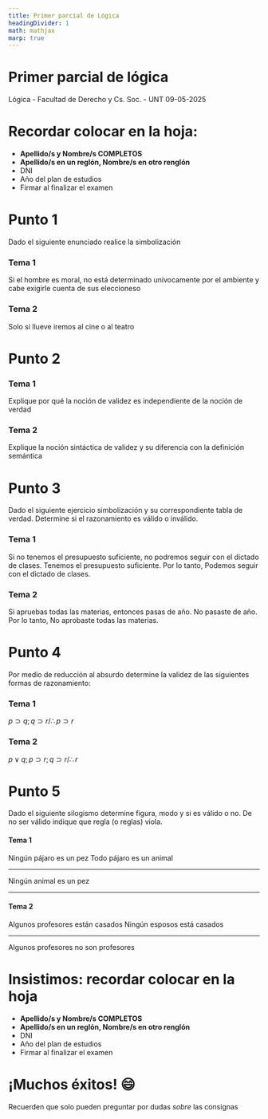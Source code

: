 ```yaml
---
title: Primer parcial de Lógica
headingDivider: 1
math: mathjax
marp: true
---
```


<!--

-->
# <!--fit--> Primer parcial de lógica
Lógica - Facultad de Derecho y Cs. Soc. - UNT
09-05-2025

# Recordar colocar en la hoja:

- **Apellido/s y Nombre/s COMPLETOS**
- **Apellido/s en un reglón, Nombre/s en otro renglón**
- DNI
- Año del plan de estudios
- Firmar al finalizar el examen

# Punto 1
Dado el siguiente enunciado realice la simbolización

### Tema 1

Si el hombre es moral, no está determinado unívocamente por el ambiente y cabe exigirle cuenta de sus eleccioneso
<!-- "No es cierto que si vamos al cine y a cenar, nos quedará dinero" -->

### Tema 2

<!-- "Si te presentas el día del parcial, o lo apruebas o lo desapruebas el parcial" -->
Solo si llueve iremos al cine o al teatro

<!--
Para bella vista:

Si el hombre es moral, no está determinado unívocamente por el ambiente y cabe exigirle cuenta de sus eleccioneso
Solo si llueve iremos al cine o al teatro
-->

# Punto 2

### Tema 1

Explique por qué la noción de validez es independiente de la noción de verdad
<!-- ¿Es posible que haya razonamientos válidos de premisas falsas y conclusión falsa? -->

### Tema 2

<!-- Explique qué es una proposición. -->
Explique la noción sintáctica de validez y su diferencia con la definición semántica

<!--
# Punto 2
Teniendo en cuenta la definición de validez y la noción de verdad:

### Tema 1

Explique por qué la noción de validez es independiente de la noción de verdad

### Tema 2

Explique la noción sintáctica de validez y su diferencia con la definición semántica
-->

<!--
Para bella vista:

Explique qué es un razonamiento y justifique porqué los razonamientos no son ni verdaderos o falsos
Diferencie la noción de validez semántica con la validez sintáctica
-->
# Punto 3
<!-- Dado el siguiente ejercicio, realice su tabla de verdad. -->
<!-- Si es una proposición, determine si es tautológica, contradictoria o contingente. -->
<!-- Si es un razonamiento, determine si es válido o inválido. -->
<!---->
<!-- ### Tema 1 -->
<!-- $(p \supset q) \equiv (\sim q \supset \sim p)$ -->
<!---->
<!-- ### Tema 2 -->
<!-- $(p \supset q) / \therefore p \supset (q \lor r)$ -->
Dado el siguiente ejercicio simbolización y su correspondiente tabla de verdad.
Determine si el razonamiento es válido o inválido.

### Tema 1
Si no tenemos el presupuesto suficiente, no podremos seguir con el dictado de clases. Tenemos el presupuesto suficiente. Por lo tanto, Podemos seguir con el dictado de clases.

### Tema 2
Si apruebas todas las materias, entonces pasas de año. No pasaste de año. Por lo tanto, No aprobaste todas las materias.
<!--
Para Bella Vista:
-->
# Punto 4
Por medio de reducción al absurdo determine la validez de las siguientes formas de razonamiento:

### Tema 1
<!-- $p \supset (q \supset r) / \therefore q \supset (p \supset r)$ -->
$p \supset q; q \supset r / \therefore p \supset r$

### Tema 2
<!-- $(p \bullet q) \supset r / \therefore p \supset (q \supset r)$ -->
$p \lor q; p \supset r; q \supset r / \therefore r$

<!--
$p \supset q; q \supset r / \therefore p \supset r$
$p \lor q; p \supset r; q \supset r / \therefore r$
-->


# Punto 5
<!--
Dado el siguiente juicio categórico y su correspondiente valor de verdad, determine qué tipo de juicio es y su contradictoria, su contraria y su subalterna (en ese mismo orden) con sus respectivos valores de verdad:

### Tema 1
"Ningún soldado es temeroso" $(V)$

### Tema 2
"Todos los cardenales son pájaros" $(F)$
-->
Dado el siguiente silogismo determine figura, modo y si es válido o no. De no ser válido indique que regla (o reglas) viola.

#### Tema 1
Ningún pájaro es un pez
Todo pájaro es un animal
<hr>
Ningún animal es un pez

---

#### Tema 2
Algunos profesores están casados
Ningún esposos está casados
<hr>
Algunos profesores no son profesores

<!--  
Bella vista:

-->

# Insistimos: recordar colocar en la hoja

- **Apellido/s y Nombre/s COMPLETOS**
- **Apellido/s en un reglón, Nombre/s en otro renglón**
- DNI
- Año del plan de estudios
- Firmar al finalizar el examen

# <!--fit--> ¡Muchos éxitos! 😄
Recuerden que solo pueden preguntar por dudas *sobre* las consignas 
